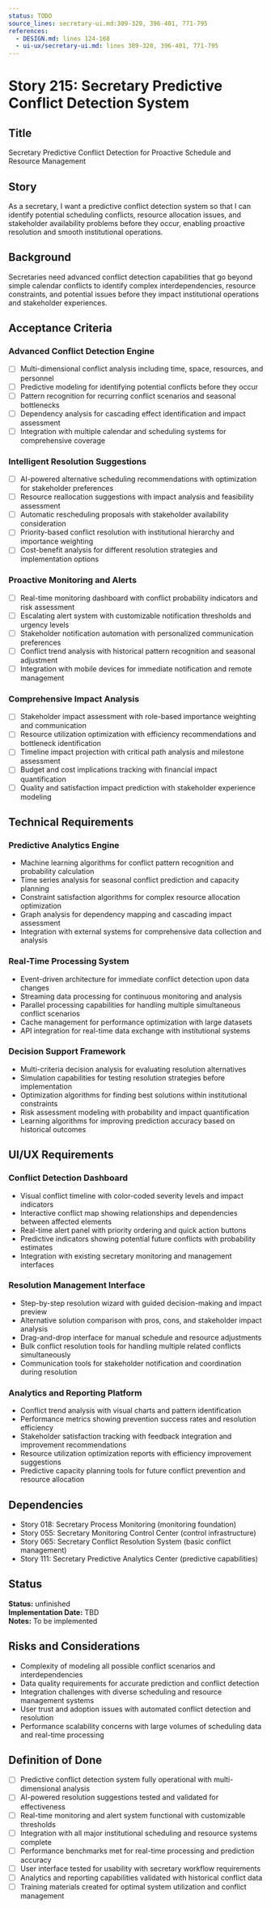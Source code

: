 ```yaml
---
status: TODO
source_lines: secretary-ui.md:309-320, 396-401, 771-795
references:
  - DESIGN.md: lines 124-168
  - ui-ux/secretary-ui.md: lines 309-320, 396-401, 771-795
---
```


# Story 215: Secretary Predictive Conflict Detection System

## Title
Secretary Predictive Conflict Detection for Proactive Schedule and Resource Management

## Story
As a secretary, I want a predictive conflict detection system so that I can identify potential scheduling conflicts, resource allocation issues, and stakeholder availability problems before they occur, enabling proactive resolution and smooth institutional operations.

## Background
Secretaries need advanced conflict detection capabilities that go beyond simple calendar conflicts to identify complex interdependencies, resource constraints, and potential issues before they impact institutional operations and stakeholder experiences.

## Acceptance Criteria

### Advanced Conflict Detection Engine
- [ ] Multi-dimensional conflict analysis including time, space, resources, and personnel
- [ ] Predictive modeling for identifying potential conflicts before they occur
- [ ] Pattern recognition for recurring conflict scenarios and seasonal bottlenecks
- [ ] Dependency analysis for cascading effect identification and impact assessment
- [ ] Integration with multiple calendar and scheduling systems for comprehensive coverage

### Intelligent Resolution Suggestions
- [ ] AI-powered alternative scheduling recommendations with optimization for stakeholder preferences
- [ ] Resource reallocation suggestions with impact analysis and feasibility assessment
- [ ] Automatic rescheduling proposals with stakeholder availability consideration
- [ ] Priority-based conflict resolution with institutional hierarchy and importance weighting
- [ ] Cost-benefit analysis for different resolution strategies and implementation options

### Proactive Monitoring and Alerts
- [ ] Real-time monitoring dashboard with conflict probability indicators and risk assessment
- [ ] Escalating alert system with customizable notification thresholds and urgency levels
- [ ] Stakeholder notification automation with personalized communication preferences
- [ ] Conflict trend analysis with historical pattern recognition and seasonal adjustment
- [ ] Integration with mobile devices for immediate notification and remote management

### Comprehensive Impact Analysis
- [ ] Stakeholder impact assessment with role-based importance weighting and communication
- [ ] Resource utilization optimization with efficiency recommendations and bottleneck identification
- [ ] Timeline impact projection with critical path analysis and milestone assessment
- [ ] Budget and cost implications tracking with financial impact quantification
- [ ] Quality and satisfaction impact prediction with stakeholder experience modeling

## Technical Requirements

### Predictive Analytics Engine
- Machine learning algorithms for conflict pattern recognition and probability calculation
- Time series analysis for seasonal conflict prediction and capacity planning
- Constraint satisfaction algorithms for complex resource allocation optimization
- Graph analysis for dependency mapping and cascading impact assessment
- Integration with external systems for comprehensive data collection and analysis

### Real-Time Processing System
- Event-driven architecture for immediate conflict detection upon data changes
- Streaming data processing for continuous monitoring and analysis
- Parallel processing capabilities for handling multiple simultaneous conflict scenarios
- Cache management for performance optimization with large datasets
- API integration for real-time data exchange with institutional systems

### Decision Support Framework
- Multi-criteria decision analysis for evaluating resolution alternatives
- Simulation capabilities for testing resolution strategies before implementation
- Optimization algorithms for finding best solutions within institutional constraints
- Risk assessment modeling with probability and impact quantification
- Learning algorithms for improving prediction accuracy based on historical outcomes

## UI/UX Requirements

### Conflict Detection Dashboard
- Visual conflict timeline with color-coded severity levels and impact indicators
- Interactive conflict map showing relationships and dependencies between affected elements
- Real-time alert panel with priority ordering and quick action buttons
- Predictive indicators showing potential future conflicts with probability estimates
- Integration with existing secretary monitoring and management interfaces

### Resolution Management Interface
- Step-by-step resolution wizard with guided decision-making and impact preview
- Alternative solution comparison with pros, cons, and stakeholder impact analysis
- Drag-and-drop interface for manual schedule and resource adjustments
- Bulk conflict resolution tools for handling multiple related conflicts simultaneously
- Communication tools for stakeholder notification and coordination during resolution

### Analytics and Reporting Platform
- Conflict trend analysis with visual charts and pattern identification
- Performance metrics showing prevention success rates and resolution efficiency
- Stakeholder satisfaction tracking with feedback integration and improvement recommendations
- Resource utilization optimization reports with efficiency improvement suggestions
- Predictive capacity planning tools for future conflict prevention and resource allocation

## Dependencies
- Story 018: Secretary Process Monitoring (monitoring foundation)
- Story 055: Secretary Monitoring Control Center (control infrastructure)
- Story 065: Secretary Conflict Resolution System (basic conflict management)
- Story 111: Secretary Predictive Analytics Center (predictive capabilities)


## Status
**Status:** unfinished  
**Implementation Date:** TBD  
**Notes:** To be implemented
## Risks and Considerations
- Complexity of modeling all possible conflict scenarios and interdependencies
- Data quality requirements for accurate prediction and conflict detection
- Integration challenges with diverse scheduling and resource management systems
- User trust and adoption issues with automated conflict detection and resolution
- Performance scalability concerns with large volumes of scheduling data and real-time processing

## Definition of Done
- [ ] Predictive conflict detection system fully operational with multi-dimensional analysis
- [ ] AI-powered resolution suggestions tested and validated for effectiveness
- [ ] Real-time monitoring and alert system functional with customizable thresholds
- [ ] Integration with all major institutional scheduling and resource systems complete
- [ ] Performance benchmarks met for real-time processing and prediction accuracy
- [ ] User interface tested for usability with secretary workflow requirements
- [ ] Analytics and reporting capabilities validated with historical conflict data
- [ ] Training materials created for optimal system utilization and conflict management